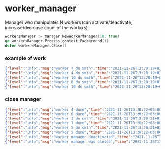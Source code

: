 # worker_manager

Manager who manipulates N workers (can activate/deactivate, increase/decrease count of the workers)

```go
workersManager := manager.NewWorkerManager(10, true)
go workersManager.Process(context.Background())
defer workersManager.Close()
```

### example of work
```json lines
{"level":"info","msg":"worker 7 do smth","time":"2021-11-26T13:20:19+03:00"}
{"level":"info","msg":"worker 4 do smth","time":"2021-11-26T13:20:19+03:00"}
{"level":"info","msg":"worker 10 do smth","time":"2021-11-26T13:20:19+03:00"}
{"level":"info","msg":"worker 8 do smth","time":"2021-11-26T13:20:19+03:00"}
{"level":"info","msg":"worker 10 do smth","time":"2021-11-26T13:20:19+03:00"}
```

### close manager
```json lines
{"level":"info","msg":"worker 4 done","time":"2021-11-26T13:20:22+03:00"}
{"level":"info","msg":"worker 6 done","time":"2021-11-26T13:20:22+03:00"}
{"level":"info","msg":"worker 1 do smth","time":"2021-11-26T13:20:21+03:00"}
{"level":"info","msg":"worker 1 done","time":"2021-11-26T13:20:22+03:00"}
{"level":"info","msg":"worker 5 do smth","time":"2021-11-26T13:20:21+03:00"}
{"level":"info","msg":"worker 5 done","time":"2021-11-26T13:20:22+03:00"}
{"level":"info","msg":"worker manager deactivated","time":"2021-11-26T13:20:22+03:00"}
{"level":"info","msg":"worker manager was closed","time":"2021-11-26T13:20:22+03:00"}
```